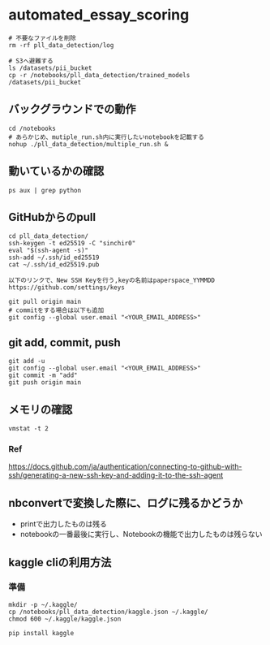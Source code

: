 # automated_essay_scoring

```
# 不要なファイルを削除
rm -rf pll_data_detection/log

# S3へ避難する
ls /datasets/pii_bucket
cp -r /notebooks/pll_data_detection/trained_models /datasets/pii_bucket
```

## バックグラウンドでの動作
```
cd /notebooks
# あらかじめ、mutiple_run.sh内に実行したいnotebookを記載する
nohup ./pll_data_detection/multiple_run.sh &
```

## 動いているかの確認
```
ps aux | grep python
```

## GitHubからのpull
```
cd pll_data_detection/
ssh-keygen -t ed25519 -C "sinchir0"
eval "$(ssh-agent -s)"
ssh-add ~/.ssh/id_ed25519
cat ~/.ssh/id_ed25519.pub
```

```
以下のリンクで、New SSH Keyを行う,keyの名前はpaperspace_YYMMDD
https://github.com/settings/keys
```

```
git pull origin main
# commitをする場合は以下も追加
git config --global user.email "<YOUR_EMAIL_ADDRESS>"
```

## git add, commit, push

```
git add -u
git config --global user.email "<YOUR_EMAIL_ADDRESS>"
git commit -m "add"
git push origin main
```

## メモリの確認
```
vmstat -t 2
```

### Ref
https://docs.github.com/ja/authentication/connecting-to-github-with-ssh/generating-a-new-ssh-key-and-adding-it-to-the-ssh-agent

## nbconvertで変換した際に、ログに残るかどうか
- printで出力したものは残る
- notebookの一番最後に実行し、Notebookの機能で出力したものは残らない

## kaggle cliの利用方法

### 準備
```
mkdir -p ~/.kaggle/
cp /notebooks/pll_data_detection/kaggle.json ~/.kaggle/
chmod 600 ~/.kaggle/kaggle.json
```

```
pip install kaggle
```